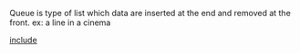 Queue is type of list which data are inserted at the end and removed at the front.
ex: a line in a cinema

[include](../sample-code/queue.js)
